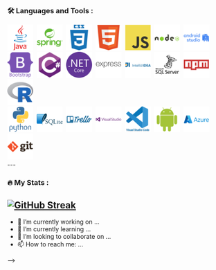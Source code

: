 
### :hammer_and_wrench: Languages and Tools :
<div>
  <img src="https://github.com/devicons/devicon/blob/master/icons/java/java-original-wordmark.svg" title="Java" alt="Java" width="60" height="60"/>&nbsp;
  <img src="https://github.com/devicons/devicon/blob/master/icons/spring/spring-original-wordmark.svg" title="Spring" alt="Spring" width="60" height="60"/>&nbsp;
  <img src="https://github.com/devicons/devicon/blob/master/icons/css3/css3-plain-wordmark.svg"  title="CSS3" alt="CSS" width="60" height="60"/>&nbsp;
  <img src="https://github.com/devicons/devicon/blob/master/icons/html5/html5-original.svg" title="HTML5" alt="HTML" width="60" height="60"/>&nbsp;
  <img src="https://github.com/devicons/devicon/blob/master/icons/javascript/javascript-original.svg" title="JavaScript" alt="JavaScript" width="60" height="60"/>&nbsp;
  <img src="https://github.com/devicons/devicon/blob/master/icons/nodejs/nodejs-original-wordmark.svg" title="NodeJS" alt="NodeJS" width="60" height="60"/>&nbsp;
  <img src="https://github.com/devicons/devicon/blob/master/icons/androidstudio/androidstudio-plain-wordmark.svg" width="60" height="60"/>&nbsp;
  </div>
  <div>
  <img src="https://github.com/devicons/devicon/blob/master/icons/bootstrap/bootstrap-plain-wordmark.svg" width="60" height="60"/>&nbsp;
  <img src="https://github.com/devicons/devicon/blob/master/icons/csharp/csharp-original.svg" width="60" height="60"/>&nbsp;  
  <img src="https://github.com/devicons/devicon/blob/master/icons/dotnetcore/dotnetcore-original.svg" width="60" height="60"/>&nbsp;  
  <img src="https://github.com/devicons/devicon/blob/master/icons/express/express-original-wordmark.svg" width="60" height="60"/>&nbsp;  
  <img src="https://github.com/devicons/devicon/blob/master/icons/intellij/intellij-original-wordmark.svg" width="60" height="60"/>&nbsp;  
  <img src="https://github.com/devicons/devicon/blob/master/icons/microsoftsqlserver/microsoftsqlserver-plain-wordmark.svg" width="60" height="60"/>&nbsp;  
<img src="https://github.com/devicons/devicon/blob/master/icons/npm/npm-original-wordmark.svg" width="60" height="60"/>&nbsp;
<img src="https://github.com/devicons/devicon/blob/master/icons/r/r-original.svg" width="60" height="60"/>&nbsp;
</div>
<div>
  <img src="https://github.com/devicons/devicon/blob/master/icons/python/python-original-wordmark.svg" width="60" height="60"/>&nbsp;
<img src="https://github.com/devicons/devicon/blob/master/icons/sqlite/sqlite-original-wordmark.svg" width="60" height="60"/>&nbsp;
<img src="https://github.com/devicons/devicon/blob/master/icons/trello/trello-plain-wordmark.svg" width="60" height="60"/>&nbsp;
<img src="https://github.com/devicons/devicon/blob/master/icons/visualstudio/visualstudio-plain-wordmark.svg" width="60" height="60"/>&nbsp;
<img src="https://github.com/devicons/devicon/blob/master/icons/vscode/vscode-original-wordmark.svg" width="60" height="60"/>&nbsp;
<img src="https://github.com/devicons/devicon/blob/master/icons/android/android-original.svg" width="60" height="60"/>&nbsp;
 <img src="https://github.com/devicons/devicon/blob/master/icons/azure/azure-original-wordmark.svg" width="60" height="60"/>&nbsp;
  <img src="https://github.com/devicons/devicon/blob/master/icons/git/git-original-wordmark.svg" width="60" height="60"/>&nbsp;
</div> 
---

### :fire: My Stats :
[![GitHub Streak](http://github-readme-streak-stats.herokuapp.com?user=kak25)](https://git.io/streak-stats)
---





- 🔭 I’m currently working on ...
- 🌱 I’m currently learning ...
- 👯 I’m looking to collaborate on ...
- 📫 How to reach me: ...

-->

